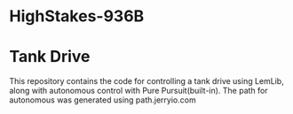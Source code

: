 # HighStakes-936B

# Tank Drive

This repository contains the code for controlling a tank drive using LemLib, along with autonomous control with Pure Pursuit(built-in). The path for autonomous was generated using path.jerryio.com 
